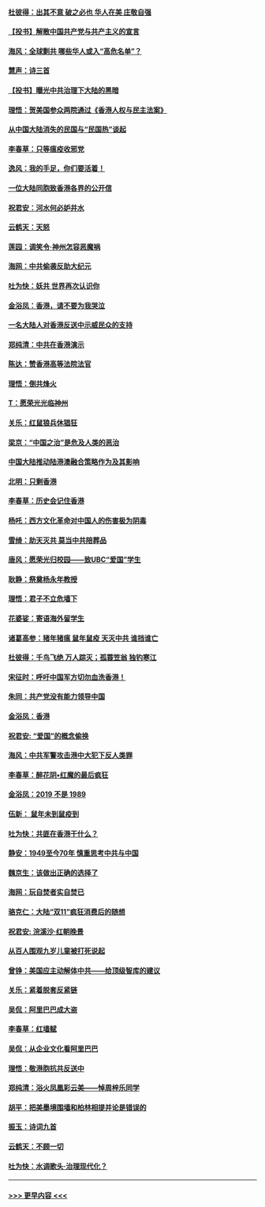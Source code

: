 #### [杜彼得：出其不意 破之必也 华人在美 庄敬自强](../pages/nsc993/n11679554.md?t=11261255) 
#### [【投书】解散中国共产党与共产主义的宣言](../pages/nsc993/n11679177.md?t=11261255) 
#### [海风：全球剿共 哪些华人或入“高危名单”？](../pages/nsc993/n11678617.md?t=11261255) 
#### [慧声：诗三首](../pages/nsc993/n11678848.md?t=11261255) 
#### [【投书】曝光中共治理下大陆的黑暗](../pages/nsc993/n11678674.md?t=11261255) 
#### [理悟：贺美国参众两院通过《香港人权与民主法案》](../pages/nsc993/n11678104.md?t=11261255) 
#### [从中国大陆消失的民国与“民国热”谈起](../pages/nsc993/n11678075.md?t=11261255) 
#### [李春草：只等瘟疫收邪党](../pages/nsc993/n11677308.md?t=11261255) 
#### [逸风：我的手足，你们要活着！](../pages/nsc993/n11676352.md?t=11261255) 
#### [一位大陆同胞致香港各界的公开信](../pages/nsc993/n11675761.md?t=11261255) 
#### [祝君安：河水何必妒井水](../pages/nsc993/n11675746.md?t=11261255) 
#### [云鹤天：天怒](../pages/nsc993/n11675718.md?t=11261255) 
#### [莲园：调笑令‧神州怎容恶魔祸](../pages/nsc993/n11675648.md?t=11261255) 
#### [海网：中共偷袭反助大纪元](../pages/nsc993/n11673515.md?t=11261255) 
#### [吐为快：妖共 世界再次认识你](../pages/nsc993/n11673506.md?t=11261255) 
#### [金浴凤：香港，请不要为我哭泣](../pages/nsc993/n11673248.md?t=11261255) 
#### [一名大陆人对香港反送中示威民众的支持](../pages/nsc993/n11672615.md?t=11261255) 
#### [郑纯清：中共在香港演示](../pages/nsc993/n11670539.md?t=11261255) 
#### [陈达：赞香港高等法院法官](../pages/nsc993/n11669542.md?t=11261255) 
#### [理悟：倒共烽火](../pages/nsc993/n11668844.md?t=11261255) 
#### [T：愿荣光光临神州](../pages/nsc993/n11668421.md?t=11261255) 
#### [关乐：红鼠狼兵休猖狂](../pages/nsc993/n11668378.md?t=11261255) 
#### [梁京：“中国之治”是危及人类的恶治](../pages/nsc993/n11668328.md?t=11261255) 
#### [中国大陆推动陆港澳融合策略作为及其影响](../pages/nsc993/n11668157.md?t=11261255) 
#### [北明：只剩香港](../pages/nsc993/n11668002.md?t=11261255) 
#### [李春草：历史会记住香港](../pages/nsc993/n11667927.md?t=11261255) 
#### [杨吒：西方文化革命对中国人的伤害极为阴毒](../pages/nsc993/n11664521.md?t=11261255) 
#### [雪绮：助天灭共 莫当中共陪葬品](../pages/nsc993/n11662650.md?t=11261255) 
#### [唐风：愿荣光归校园——致UBC“爱国”学生](../pages/nsc993/n11662194.md?t=11261255) 
#### [耿静：祭奠杨永年教授](../pages/nsc993/n11662514.md?t=11261255) 
#### [理悟：君子不立危墙下](../pages/nsc993/n11662172.md?t=11261255) 
#### [花婆娑：寄语海外留学生](../pages/nsc993/n11662121.md?t=11261255) 
#### [诸葛高参：猪年猪瘟 鼠年鼠疫 天灭中共 谁挡谁亡](../pages/nsc993/n11661980.md?t=11261255) 
#### [杜彼得：千鸟飞绝 万人踪灭；孤蓑笠翁 独钓寒江](../pages/nsc993/n11661170.md?t=11261255) 
#### [宋征时：呼吁中国军方切勿血洗香港！](../pages/nsc993/n11415318.md?t=11261255) 
#### [朱同：共产党没有能力领导中国](../pages/nsc993/n11660421.md?t=11261255) 
#### [金浴凤：香港](../pages/nsc993/n11660419.md?t=11261255) 
#### [祝君安: “爱国”的概念偷换](../pages/nsc993/n11659706.md?t=11261255) 
#### [海风：中共军警攻击港中大犯下反人类罪](../pages/nsc993/n11659632.md?t=11261255) 
#### [李春草：醉花阴•红魔的最后疯狂](../pages/nsc993/n11659287.md?t=11261255) 
#### [金浴凤：2019 不是 1989](../pages/nsc993/n11657663.md?t=11261255) 
#### [伍新： 鼠年未到鼠疫到](../pages/nsc993/n11655098.md?t=11261255) 
#### [吐为快：共匪在香港干什么？](../pages/nsc993/n11654891.md?t=11261255) 
#### [静安：1949至今70年 慎重思考中共与中国](../pages/nsc993/n11651244.md?t=11261255) 
#### [魏京生：该做出正确的选择了](../pages/nsc993/n11653084.md?t=11261255) 
#### [海网：玩自焚者实自焚已](../pages/nsc993/n11652423.md?t=11261255) 
#### [骆克仁：大陆“双11”疯狂消费后的随想](../pages/nsc993/n11652305.md?t=11261255) 
#### [祝君安: 浣溪沙·红朝晚景](../pages/nsc993/n11652258.md?t=11261255) 
#### [从百人围观九岁儿童被打死说起](../pages/nsc993/n11651030.md?t=11261255) 
#### [曾铮：美国应主动解体中共——给顶级智库的建议](../pages/nsc993/n11649888.md?t=11261255) 
#### [关乐：紧着脱套反紧链](../pages/nsc993/n11649069.md?t=11261255) 
#### [吴侃：阿里巴巴成大盗](../pages/nsc993/n11645523.md?t=11261255) 
#### [李春草：红墙赋](../pages/nsc993/n11646389.md?t=11261255) 
#### [吴侃：从企业文化看阿里巴巴](../pages/nsc993/n11645476.md?t=11261255) 
#### [理悟：敬港胞抗共反送中](../pages/nsc993/n11645466.md?t=11261255) 
#### [郑纯清：浴火凤凰彩云美——悼周梓乐同学](../pages/nsc993/n11645155.md?t=11261255) 
#### [胡平：把美墨境围墙和柏林相提并论是错误的](../pages/nsc993/n11645134.md?t=11261255) 
#### [振玉：诗词九首](../pages/nsc993/n11644081.md?t=11261255) 
#### [云鹤天：不顾一切](../pages/nsc993/n11643508.md?t=11261255) 
#### [吐为快：水调歌头·治理现代化？](../pages/nsc993/n11643485.md?t=11261255) 

----
#### [ >>> 更早内容 <<< ](../indexes/nsc993-earlier.md)

